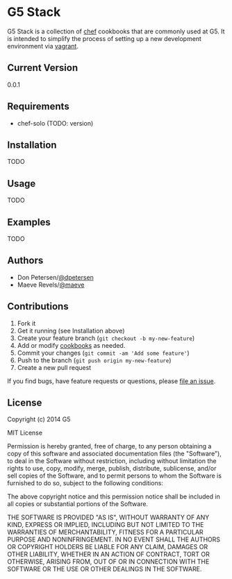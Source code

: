 # G5 Stack

G5 Stack is a collection of [chef](http://docs.opscode.com/chef_solo.html)
cookbooks that are commonly used at G5. It is intended to simplify the process
of setting up a new development environment via [vagrant](http://vagrantup.com).

## Current Version

0.0.1

## Requirements

* chef-solo (TODO: version)

## Installation

TODO

## Usage

TODO

## Examples

TODO

## Authors

* Don Petersen/[@dpetersen](https://github.com/dpetersen)
* Maeve Revels/[@maeve](https://github.com/maeve)

## Contributions

1. Fork it
2. Get it running (see Installation above)
3. Create your feature branch (`git checkout -b my-new-feature`)
4. Add or modify [cookbooks](http://docs.opscode.com/essentials_cookbooks.html)
   as needed.
5. Commit your changes (`git commit -am 'Add some feature'`)
6. Push to the branch (`git push origin my-new-feature`)
7. Create a new pull request

If you find bugs, have feature requests or questions, please
[file an issue](https://github.com/G5/g5stack/issues).

## License

Copyright (c) 2014 G5

MIT License

Permission is hereby granted, free of charge, to any person obtaining
a copy of this software and associated documentation files (the
"Software"), to deal in the Software without restriction, including
without limitation the rights to use, copy, modify, merge, publish,
distribute, sublicense, and/or sell copies of the Software, and to
permit persons to whom the Software is furnished to do so, subject to
the following conditions:

The above copyright notice and this permission notice shall be
included in all copies or substantial portions of the Software.

THE SOFTWARE IS PROVIDED "AS IS", WITHOUT WARRANTY OF ANY KIND,
EXPRESS OR IMPLIED, INCLUDING BUT NOT LIMITED TO THE WARRANTIES OF
MERCHANTABILITY, FITNESS FOR A PARTICULAR PURPOSE AND
NONINFRINGEMENT. IN NO EVENT SHALL THE AUTHORS OR COPYRIGHT HOLDERS BE
LIABLE FOR ANY CLAIM, DAMAGES OR OTHER LIABILITY, WHETHER IN AN ACTION
OF CONTRACT, TORT OR OTHERWISE, ARISING FROM, OUT OF OR IN CONNECTION
WITH THE SOFTWARE OR THE USE OR OTHER DEALINGS IN THE SOFTWARE.
